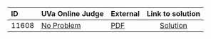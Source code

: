 | ID | UVa Online Judge | External | Link to solution |
|:---|:---|:---|:---:|
| 11608 | [No Problem](https://onlinejudge.org/index.php?option=com_onlinejudge&Itemid=8&category=623&page=show_problem&problem=2655) | [PDF](https://onlinejudge.org/external/116/11608.pdf) | [Solution](https://github.com/versenyi98/uva-solutions/tree/main/solutions/11608%20-%20No%20Problem)|
